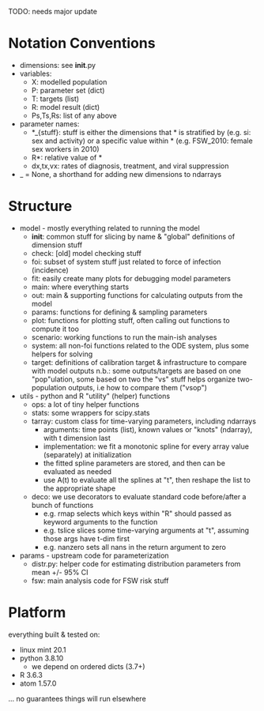 TODO: needs major update

# Notation Conventions
- dimensions: see __init__.py
- variables:
  - X: modelled population
  - P: parameter set (dict)
  - T: targets (list)
  - R: model result (dict)
  - Ps,Ts,Rs: list of any above
- parameter names:
  - *_{stuff}: stuff is either the dimensions that * is stratified by (e.g. si: sex and activity)
               or a specific value within * (e.g. FSW_2010: female sex workers in 2010)
  - R*: relative value of *
  - dx,tx,vx: rates of diagnosis, treatment, and viral suppression
- _ = None, a shorthand for adding new dimensions to ndarrays

# Structure
- model - mostly everything related to running the model
  - __init__: common stuff for slicing by name & "global" definitions of dimension stuff
  - check:    [old] model checking stuff
  - foi:      subset of system stuff just related to force of infection (incidence)
  - fit:      easily create many plots for debugging model parameters
  - main:     where everything starts
  - out:      main & supporting functions for calculating outputs from the model
  - params:   functions for defining & sampling parameters
  - plot:     functions for plotting stuff, often calling out functions to compute it too
  - scenario: working functions to run the main-ish analyses
  - system:   all non-foi functions related to the ODE system, plus some helpers for solving
  - target:   definitions of calibration target & infrastructure to compare with model outputs
              n.b.: some outputs/targets are based on one "pop"ulation, some based on two
              the "vs" stuff helps organize two-population outputs, i.e how to compare them ("vsop")
- utils - python and R "utility" (helper) functions
  - ops: a lot of tiny helper functions
  - stats: some wrappers for scipy.stats 
  - tarray: custom class for time-varying parameters, including ndarrays
    - arguments: time points (list), known values or "knots" (ndarray), with t dimension last
    - implementation: we fit a monotonic spline for every array value (separately) at initialization
    - the fitted spline parameters are stored, and then can be evaluated as needed
    - use A(t) to evaluate all the splines at "t", then reshape the list to the appropriate shape
  - deco: we use decorators to evaluate standard code before/after a bunch of functions
    - e.g. rmap selects which keys within "R" should passed as keyword arguments to the function
    - e.g. tslice slices some time-varying arguments at "t", assuming those args have t-dim first
    - e.g. nanzero sets all nans in the return argument to zero
- params - upstream code for parameterization
  - distr.py: helper code for estimating distribution parameters from mean +/- 95% CI
  - fsw: main analysis code for FSW risk stuff

# Platform
everything built & tested on:

- linux mint 20.1
- python 3.8.10
  - we depend on ordered dicts (3.7+)
- R 3.6.3
- atom 1.57.0

... no guarantees things will run elsewhere

